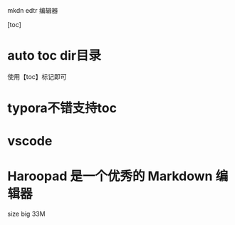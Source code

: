 mkdn edtr  编辑器



[toc]



# auto toc dir目录

使用【toc】标记即可

# typora不错支持toc 

# vscode





# Haroopad 是一个优秀的 Markdown 编辑器

size big 33M



